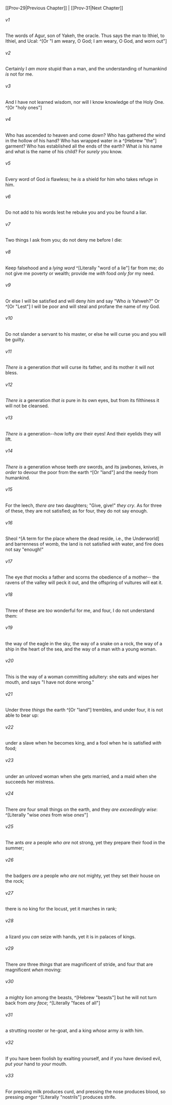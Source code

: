 ﻿---
aliases:
  - Proverbs 30
---

[[Prov-29|Previous Chapter]] | [[Prov-31|Next Chapter]]

###### v1
The words of Agur, son of Yakeh, the oracle.
Thus says the man to Ithiel, to Ithiel, and Ucal: ^[Or "I am weary, O God; I am weary, O God, and worn out"]

###### v2
Certainly I _am more_ stupid than a man,
and the understanding of humankind _is_ not for me.

###### v3
And I have not learned wisdom,
nor will I know knowledge of the Holy One. ^[Or "holy ones"]

###### v4
Who has ascended _to_ heaven and come down?
Who has gathered _the_ wind in the hollow of his hand?
Who has wrapped water in a ^[Hebrew "the"] garment?
Who has established all the ends of the earth?
What _is_ his name and what is the name of his child?
For _surely_ you know.

###### v5
Every word of God _is_ flawless;
he _is_ a shield for him who takes refuge in him.

###### v6
Do not add to his words
lest he rebuke you and you be found a liar.

###### v7
Two things I ask from you;
do not deny me before I die:

###### v8
Keep falsehood and a _lying word_ ^[Literally "word of a lie"] far from me;
do not give me poverty or wealth;
provide me _with_ food _only for_ my need.

###### v9
Or else I will be satisfied and will deny _him_
and say "Who _is_ Yahweh?"
Or ^[Or "Lest"] I will be poor and will steal
and profane the name of my God.

###### v10
Do not slander a servant to his master,
or else he will curse you and you will be guilty.

###### v11
_There is_ a generation _that_ will curse its father,
and its mother it will not bless.

###### v12
_There is_ a generation _that is_ pure in its own eyes,
but from its filthiness it will not be cleansed.

###### v13
_There is_ a generation--how lofty _are_ their eyes!
And their eyelids they will lift.

###### v14
_There is_ a generation whose teeth _are_ swords,
and its jawbones, knives,
_in order_ to devour the poor from the earth ^[Or "land"]
and the needy from humankind.

###### v15
For the leech, _there are_ two daughters;
"Give, give!" _they cry_.
As for three of these, they are not satisfied;
as for four, they do not say enough.

###### v16
Sheol ^[A term for the place where the dead reside, i.e., the Underworld] and barrenness of womb,
the land is not satisfied _with_ water,
and fire does not say "enough!"

###### v17
The eye _that_ mocks a father
and scorns the obedience of a mother--
the ravens of the valley will peck it out,
and the offspring of vultures will eat it.

###### v18
Three of these are _too_ wonderful for me,
and four, I do not understand them:

###### v19
the way of the eagle in the sky,
the way of a snake on a rock,
the way of a ship in the heart of the sea,
and the way of a man with a young woman.

###### v20
This is the way of a woman committing adultery:
she eats and wipes her mouth,
and says "I have not done wrong."

###### v21
Under three _things_ the earth ^[Or "land"] trembles,
and under four, it is not able to bear up:

###### v22
under a slave when he becomes king,
and a fool when he is satisfied _with_ food;

###### v23
under an unloved woman when she gets married,
and a maid when she succeeds her mistress.

###### v24
There _are_ four small things on the earth,
and they _are_ _exceedingly wise_: ^[Literally "wise _ones_ from wise _ones_"]

###### v25
The ants _are_ a people _who are_ not strong,
yet they prepare their food in the summer;

###### v26
the badgers _are_ a people _who are_ not mighty,
yet they set their house on the rock;

###### v27
there is no king for the locust,
yet it marches in rank;

###### v28
a lizard you _can_ seize with hands,
yet it is in palaces of kings.

###### v29
There _are_ three _things_ that are magnificent of stride,
and four that are magnificent _when_ moving:

###### v30
a mighty lion among the beasts, ^[Hebrew "beasts"]
but he will not turn back from _any face_; ^[Literally "faces of all"]

###### v31
a strutting rooster or he-goat,
and a king _whose_ army _is_ with him.

###### v32
If you have been foolish by exalting yourself,
and if you have devised evil, _put your_ hand to _your_ mouth.

###### v33
For pressing milk produces curd,
and pressing the nose produces blood,
so pressing _anger_ ^[Literally "nostrils"] produces strife.